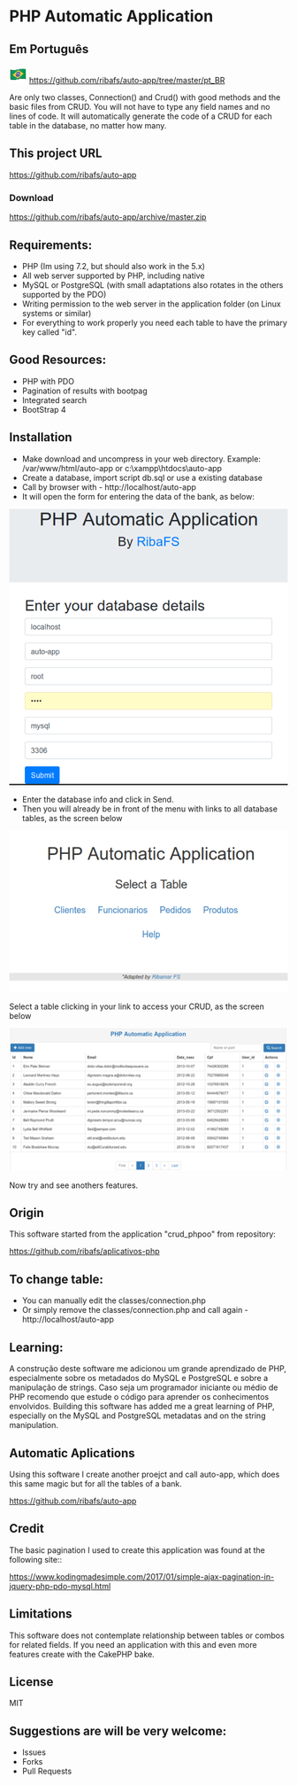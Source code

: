 # PHP Automatic Application

## Em Português
![](assets/images/brasil.png) https://github.com/ribafs/auto-app/tree/master/pt_BR

Are only two classes, Connection() and Crud() with good methods and the basic files from CRUD. You will not have to type any field names and no lines of code.
It will automatically generate the code of a CRUD for each table in the database, no matter how many.

## This project URL

https://github.com/ribafs/auto-app

### Download

https://github.com/ribafs/auto-app/archive/master.zip

## Requirements:

- PHP (Im using 7.2, but should also work in the 5.x)
- All web server supported by PHP, including native
- MySQL or PostgreSQL (with small adaptations also rotates in the others supported by the PDO)
- Writing permission to the web server in the application folder (on Linux systems or similar)
- For everything to work properly you need each table to have the primary key called "id".

## Good Resources:

- PHP with PDO
- Pagination of results with bootpag
- Integrated search
- BootStrap 4

## Installation

- Make download and uncompress in your web directory. Example: /var/www/html/auto-app or c:\xampp\htdocs\auto-app
- Create a database, import script db.sql or use a existing database
- Call by browser with - http://localhost/auto-app
- It will open the form for entering the data of the bank, as below:

![](assets/images/form.png)

- Enter the database info and click in Send.
- Then you will already be in front of the menu with links to all database tables, as the screen below

![](assets/images/menu.png)

Select a table clicking in your link to access your CRUD, as the screen below

![](assets/images/crud.png)

Now try and see anothers features.

## Origin

This software started from the application "crud_phpoo" from repository:

https://github.com/ribafs/aplicativos-php

## To change table:

- You can manually edit the classes/connection.php
- Or simply remove the classes/connection.php and call again - http://localhost/auto-app

## Learning:

A construção deste software me adicionou um grande aprendizado de PHP, especialmente sobre os metadados do MySQL e PostgreSQL e sobre a manipulação de strings. Caso seja um programador iniciante ou médio de PHP recomendo que estude o código para aprender os conhecimentos envolvidos.
Building this software has added me a great learning of PHP, especially on the MySQL and PostgreSQL metadatas and on the string manipulation. 

## Automatic Aplications

Using this software I create another proejct and call auto-app, which does this same magic but for all the tables of a bank.

https://github.com/ribafs/auto-app

## Credit

The basic pagination I used to create this application was found at the following site::

https://www.kodingmadesimple.com/2017/01/simple-ajax-pagination-in-jquery-php-pdo-mysql.html

## Limitations

This software does not contemplate relationship between tables or combos for related fields. If you need an application with this and even more features create with the CakePHP bake.

## License

MIT

## Suggestions are will be very welcome:

- Issues
- Forks
- Pull Requests

